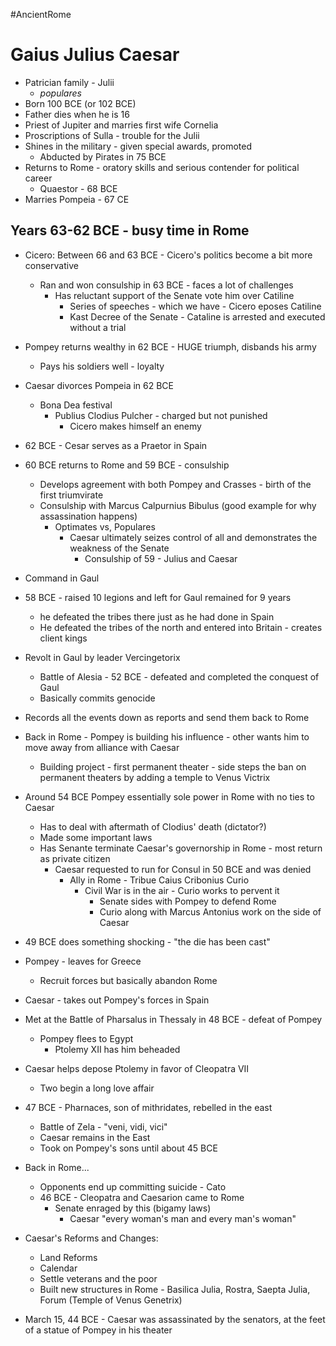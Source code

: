 #AncientRome
# Gaius Julius Caesar
- Patrician family - Julii 
	- *populares*
- Born 100 BCE (or 102 BCE)
- Father dies when he is 16
- Priest of Jupiter and marries first wife Cornelia
- Proscriptions of Sulla - trouble for the Julii
- Shines in the military - given special awards, promoted
	- Abducted by Pirates in 75 BCE
- Returns to Rome - oratory skills and serious contender for political career
	- Quaestor - 68 BCE
- Marries Pompeia - 67 CE

## Years 63-62 BCE - busy time in Rome
- Cicero: Between 66 and 63 BCE - Cicero's politics become a bit more conservative
	- Ran and won consulship in 63 BCE - faces a lot of challenges 
		- Has reluctant support of the Senate vote him over Catiline
			- Series of speeches - which we have - Cicero eposes Catiline
			- Kast Decree of the Senate - Cataline is arrested and executed without a trial
- Pompey returns wealthy in 62 BCE - HUGE triumph, disbands his army
	- Pays his soldiers well - loyalty
- Caesar divorces Pompeia in 62 BCE
	- Bona Dea festival
		- Publius Clodius Pulcher - charged but not punished 
			- Cicero makes himself an enemy
- 62 BCE - Cesar serves as a Praetor in Spain
- 60 BCE returns to Rome and 59 BCE - consulship
	- Develops agreement with both Pompey and Crasses - birth of the first triumvirate
	- Consulship with Marcus Calpurnius Bibulus (good example for why assassination happens)
		- Optimates vs, Populares
			- Caesar ultimately seizes control of all and demonstrates the weakness of the Senate
				- Consulship of 59 - Julius and Caesar
- Command in Gaul
- 58 BCE - raised 10 legions and left for Gaul remained for 9 years
	- he defeated the tribes there just as he had done in Spain
	- He defeated the tribes of the north and entered into Britain - creates client kings
- Revolt in Gaul by leader Vercingetorix 
	- Battle of Alesia - 52 BCE - defeated and completed the conquest of Gaul
	- Basically commits genocide
- Records all the events down as reports and send them back to Rome

- Back in Rome - Pompey is building his influence - other wants him to move away from alliance with Caesar
	- Building project - first permanent theater - side steps the ban on permanent theaters by adding a temple to Venus Victrix

- Around 54 BCE Pompey essentially sole power in Rome with no ties to Caesar
	- Has to deal with aftermath of Clodius' death (dictator?)
	- Made some important laws
	- Has Senante terminate Caesar's governorship in Rome - most return as private citizen
		- Caesar requested to run for Consul in 50 BCE and was denied
			- Ally in Rome - Tribue Caius Cribonius Curio
				- Civil War is in the air - Curio works to pervent it
					- Senate sides with Pompey to defend Rome
					- Curio along with Marcus Antonius work on the side of Caesar
- 49 BCE does something shocking - "the die has been cast"

- Pompey - leaves for Greece
	- Recruit forces but basically abandon Rome
- Caesar - takes out Pompey's forces in Spain
- Met at the Battle of Pharsalus in Thessaly in 48 BCE - defeat of Pompey
	- Pompey flees to Egypt 
		- Ptolemy XII has him beheaded

- Caesar helps depose Ptolemy in favor of Cleopatra VII
	- Two begin a long love affair

- 47 BCE - Pharnaces, son of mithridates, rebelled in the east
	- Battle of Zela - "veni, vidi, vici"
	- Caesar remains in the East
	- Took on Pompey's sons until about 45 BCE

- Back in Rome...
	- Opponents end up committing suicide - Cato
	- 46 BCE - Cleopatra and Caesarion came to Rome
		- Senate enraged by this (bigamy laws)
			- Caesar "every woman's man and every man's woman"

- Caesar's Reforms and Changes:
	- Land Reforms
	- Calendar
	- Settle veterans and the poor 
	- Built new structures in Rome - Basilica Julia, Rostra, Saepta Julia, Forum (Temple of Venus Genetrix)

- March 15, 44 BCE - Caesar was assassinated by the senators, at the feet of a statue of Pompey in his theater